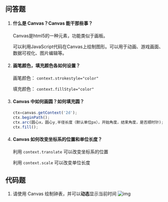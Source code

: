 ## 问答题

1. #### 什么是 Canvas？Canvas 能干那些事？

   Canvas是html5的一种元素，功能类似于画板。

   可以利用JavaScript代码在Canvas上绘制图形。可以用于动画、游戏画面、数据可视化、图片编辑等。

2. #### 画笔颜色，填充颜色各如何设置？

   画笔颜色： `context.strokestyle="color"`

   填充颜色： `context.fillStyle="color"` 

3. #### Canvas 中如何画圆？如何填充圆？

   ```javascript
   ctx=canvas.getContext('2d');
   ctx.beginPath();
   ctx.arc(圆心x，圆心y,半径长度（默认单位px），开始角度，结束角度，是否顺时针);
   ctx.fill();
   ```

4. #### Canvas 如何改变坐标系的位置和单位长度？

   利用 `context.translate` 可以改变坐标系的位置

   利用 `context.scale` 可以改变单位长度

## 代码题

1. 请使用 Canvas 绘制钟表，并可以**动态**显示当前时间
   ![img](https://static.mafengshe.com/fe-base/homework/canvas-clock.png)